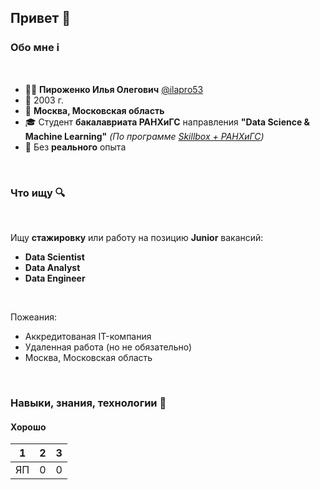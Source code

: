## Привет 👋

### Обо мне ℹ️

<br>

- 🙋‍♂️ **Пироженко Илья Олегович** [@ilapro53](https://github.com/ilapro53)
- 🎈 2003 г.
- 📍 **Москва, Московская область**
- 🎓 Студент **бакалавриата РАНХиГС** направления **"Data Science & Machine Learning"** _(По программе [Skillbox + РАНХиГС](https://skillbox.ru/media/education/skillbox_i_rankhigs_otkryli_sovmestnyy_onlayn_bakalavriat/))_
- 💼 Без **реального** опыта

<br>

### Что ищу 🔍

<br>

Ищу **стажировку** или работу на позицию **Junior** вакансий:
- **Data Scientist**
- **Data Analyst**
- **Data Engineer**

<br>

Пожеания:
- Аккредитованая IT-компания
- Удаленная работа (но не обязательно)
- Москва, Московская область

<br>

### Навыки, знания, технологии 💪

#### Хорошо

| 1             | 2             | 3     |
| ------------- | ------------- | ----- |
| ЯП            | 0             | 0     |
